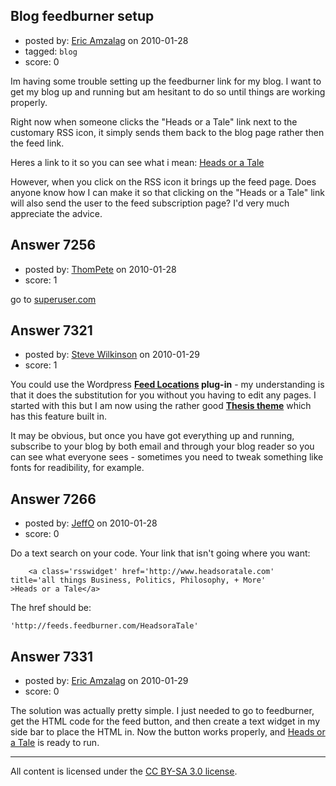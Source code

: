 ## Blog feedburner setup

- posted by: [Eric Amzalag](https://stackexchange.com/users/-1/2302-eric-amzalag) on 2010-01-28
- tagged: `blog`
- score: 0

Im having some trouble setting up the feedburner link for my blog. I want to get my blog up and running but am hesitant to do so until things are working properly.

Right now when someone clicks the "Heads or a Tale" link next to the customary RSS icon, it simply sends them back to the blog page rather then the feed link.

Heres a link to it so you can see what i mean: [Heads or a Tale][1]


However, when you click on the RSS icon it brings up the feed page. Does anyone know how I can make it so that clicking on the "Heads or a Tale" link will also send the user to the feed subscription page? I'd very much appreciate the advice.


  [1]: http://www.headsoratale.com


## Answer 7256

- posted by: [ThomPete](https://stackexchange.com/users/-1/1186-thompete) on 2010-01-28
- score: 1

<p>go to <a href="http://www.superuser.com" rel="nofollow">superuser.com</a></p>



## Answer 7321

- posted by: [Steve Wilkinson](https://stackexchange.com/users/-1/2177-steve-wilkinson) on 2010-01-29
- score: 1

<p>You could use the Wordpress <strong><a href="http://blog.slaven.net.au/wordpress-plugins/wordpress-feed-locations-plugin/" rel="nofollow">Feed Locations</a> plug-in</strong> - my understanding is that it does the substitution for you without you having to edit any pages.  I started with this but I am now using the rather good <strong><a href="http://diythemes.com/thesis/" rel="nofollow">Thesis theme</a></strong> which has this feature built in.</p>

<p>It may be obvious, but once you have got everything up and running, subscribe to your blog by both email and through your blog reader so you can see what everyone sees - sometimes you need to tweak something like fonts for readibility, for example.</p>



## Answer 7266

- posted by: [JeffO](https://stackexchange.com/users/-1/1796-jeffo) on 2010-01-28
- score: 0

Do a text search on your code. Your link that isn't going where you want:

        <a class='rsswidget' href='http://www.headsoratale.com' 
    title='all things Business, Politics, Philosophy, + More'
    >Heads or a Tale</a>

The href should be:  

    'http://feeds.feedburner.com/HeadsoraTale' 




## Answer 7331

- posted by: [Eric Amzalag](https://stackexchange.com/users/-1/2302-eric-amzalag) on 2010-01-29
- score: 0

<p>The solution was actually pretty simple. I just needed to go to feedburner, get the HTML code for the feed button, and then create a text widget in my side bar to place the HTML in. Now the button works properly, and <a href="http://www.headsoratale.com" rel="nofollow">Heads or a Tale</a> is ready to run.</p>




---

All content is licensed under the [CC BY-SA 3.0 license](https://creativecommons.org/licenses/by-sa/3.0/).
